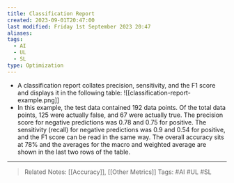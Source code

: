 ```yaml
---
title: Classification Report
created: 2023-09-01T20:47:00
last modified: Friday 1st September 2023 20:47
aliases: 
tags:
  - AI
  - UL
  - SL
type: Optimization
---
```

- A classification report collates precision, sensitivity, and the F1 score and displays it in the following table:
![[classification-report-example.png]]
- In this example, the test data contained 192 data points. Of the total data points, 125 were actually false, and 67 were actually true. The precision score for negative predictions was 0.78 and 0.75 for positive. The sensitivity (recall) for negative predictions was 0.9 and 0.54 for positive, and the F1 score can be read in the same way. The overall accuracy sits at 78% and the averages for the macro and weighted average are shown in the last two rows of the table.
---
>Related Notes: [[Accuracy]], [[Other Metrics]]
>Tags: #AI #UL #SL 
